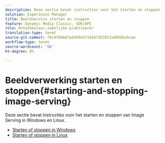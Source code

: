 ```yaml
---
description: Deze sectie bevat instructies voor het starten en stoppen van Image Serving in Windows en Linux.
solution: Experience Manager
title: Beeldservice starten en stoppen
feature: Dynamic Media Classic, SDK/API
role: Ontwikkelaar,zakelijke praktiserer
translation-type: tm+mt
source-git-commit: f6c97606d7a4209427316d7367013ad9585a5cae
workflow-type: tm+mt
source-wordcount: '56'
ht-degree: 0%

---
```



# Beeldverwerking starten en stoppen{#starting-and-stopping-image-serving}

Deze sectie bevat instructies voor het starten en stoppen van Image Serving in Windows en Linux.

* [Starten of stoppen in Windows](t-startstop-windows.md)
* [Starten of stoppen in Linux](t-startstop-linux.md)
